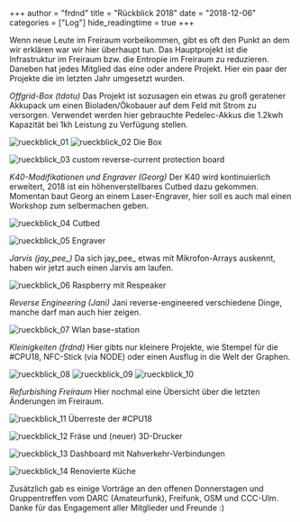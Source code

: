 +++
author = "frdnd"
title = "Rückblick 2018"
date = "2018-12-06"
categories = ["Log"]
hide_readingtime = true
+++

Wenn neue Leute im Freiraum vorbeikommen, gibt es oft den Punkt an dem wir erklären war wir hier überhaupt tun. Das Hauptprojekt ist die Infrastruktur im Freiraum bzw. die Entropie im Freiraum zu reduzieren. Daneben hat jedes Mitglied das eine oder andere Projekt. Hier ein paar der Projekte die im letzten Jahr umgesetzt wurden.



*Offgrid-Box (tdotu)*
Das Projekt ist sozusagen ein etwas zu groß geratener Akkupack um einen Bioladen/Ökobauer auf dem Feld mit Strom zu versorgen. Verwendet werden hier gebrauchte Pedelec-Akkus die 1.2kwh Kapazität bei 1kh Leistung zu Verfügung stellen. 

![rueckblick_01](/uploads/2018/12/rueckblick_01.jpg)
![rueckblick_02](/uploads/2018/12/rueckblick_02.jpg)
Die Box

![rueckblick_03](/uploads/2018/12/rueckblick_03.png)
custom reverse-current protection board



*K40-Modifikationen und Engraver (Georg)*
Der K40 wird kontinuierlich erweitert, 2018 ist ein höhenverstellbares Cutbed dazu gekommen. Momentan baut Georg an einem Laser-Engraver, hier soll es auch mal einen Workshop zum selbermachen geben.

![rueckblick_04](/uploads/2018/12/rueckblick_04.jpg)
Cutbed

![rueckblick_05](/uploads/2018/12/rueckblick_05.jpg)
Engraver



*Jarvis (jay_pee_)*
Da sich jay_pee_ etwas mit Mikrofon-Arrays auskennt, haben wir jetzt auch einen Jarvis am laufen.

![rueckblick_06](/uploads/2018/12/rueckblick_06.jpg)
Raspberry mit Respeaker


*Reverse Engineering (Jani)*
Jani reverse-engineered verschiedene Dinge, manche darf man auch hier zeigen.

![rueckblick_07](/uploads/2018/12/rueckblick_07.jpg)
Wlan base-station



*Kleinigkeiten (frdnd)*
Hier gibts nur kleinere Projekte, wie Stempel für die #CPU18, NFC-Stick (via NODE) oder einen Ausflug in die Welt der Graphen.

![rueckblick_08](/uploads/2018/12/rueckblick_08.jpg)
![rueckblick_09](/uploads/2018/12/rueckblick_09.jpg)
![rueckblick_10](/uploads/2018/12/rueckblick_10.png)



*Refurbishing Freiraum*
Hier nochmal eine Übersicht über die letzten Änderungen im Freiraum.

![rueckblick_11](/uploads/2018/12/rueckblick_11.jpg)
Überreste der #CPU18

![rueckblick_12](/uploads/2018/12/rueckblick_12.jpg)
Fräse und (neuer) 3D-Drucker

![rueckblick_13](/uploads/2018/12/rueckblick_13.jpg)
Dashboard mit Nahverkehr-Verbindungen

![rueckblick_14](/uploads/2018/12/rueckblick_14.jpg)
Renovierte Küche



Zusätzlich gab es einige Vorträge an den offenen Donnerstagen und Gruppentreffen vom DARC (Amateurfunk), Freifunk, OSM und CCC-Ulm. Danke für das Engagement aller Mitglieder und Freunde :)